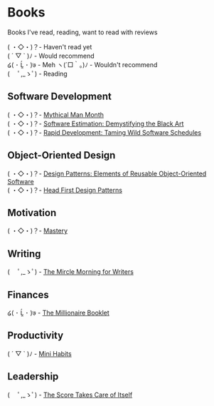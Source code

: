 # Books
Books I've read, reading, want to read with reviews

( ・◇・)？- Haven't read yet  
( ´ ▽ ` )ﾉ - Would recommend  
໒( ･ Ĺ̯ ･ )७ - Meh
ヽ(´□｀。)ﾉ - Wouldn't recommend  
( 　ﾟ,_ゝﾟ) - Reading  

## Software Development
( ・◇・)？- [Mythical Man Month](https://www.amazon.com/Mythical-Man-Month-Software-Engineering-Anniversary/dp/0201835959)    
( ・◇・)？- [Software Estimation: Demystifying the Black Art](https://www.amazon.com/Software-Estimation-Demystifying-Developer-Practices/dp/0735605351)    
( ・◇・)？- [Rapid Development: Taming Wild Software Schedules](https://www.amazon.com/gp/product/1556159005/)

## Object-Oriented Design
( ・◇・)？- [Design Patterns: Elements of Reusable Object-Oriented Software](https://www.amazon.com/Design-Patterns-Elements-Reusable-Object-Oriented/dp/0201633612)    
( ・◇・)？- [Head First Design Patterns](https://www.amazon.com/Head-First-Design-Patterns-Freeman/dp/0596007124)

## Motivation
( ・◇・)？- [Mastery](https://www.amazon.com/Mastery-Robert-Greene/dp/014312417X)    

## Writing
( 　ﾟ,_ゝﾟ) - [The Mircle Morning for Writers](https://www.amazon.com/Miracle-Morning-Writers-Writing-Increases/dp/1942589050)     
## Finances
໒( ･ Ĺ̯ ･ )७ - [The Millionaire Booklet](https://www.amazon.com/The-Millionaire-Booklet/dp/B01IRTK2SU) 

## Productivity
( ´ ▽ ` )ﾉ - [Mini Habits](https://www.amazon.com/Mini-Habits-Smaller-Bigger-Results-ebook/dp/B00HGKNBDK)   

## Leadership
( 　ﾟ,_ゝﾟ) - [The Score Takes Care of Itself](https://www.amazon.com/Score-Takes-Care-Itself-Philosophy/dp/1591843472)
